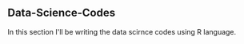 ## Data-Science-Codes ##   
In this section I'll be writing the data scirnce codes using R language.                
